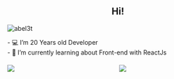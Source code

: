 <h2 align="Center">  Hi!</h3>
<p align="left"> <img src="https://komarev.com/ghpvc/?username=abel3t" alt="abel3t" /> </p>
<div>
    - 💻 I’m 20 Years old Developer<br/>
    - 🌱 I’m currently learning about Front-end with ReactJs
</div>

<div style="display: flex; margin-top: 20px">
  <img style="flex: 1" align='left' src="https://github-readme-stats.vercel.app/api?username=abel3t&show_icons=true"/>
  <img style="flex: 1" align='right' src="https://github-readme-stats.vercel.app/api/top-langs?username=abel3t&layout=compact"/>
<div>
